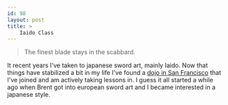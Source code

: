```yaml
---
id: 98
layout: post
title: >
    Iaido Class
---
```


<blockquote>The finest blade stays in the scabbard.</blockquote>

It recent years I've taken to japanese sword art, mainly Iaido. Now that things have stabilized a bit in my life I've found a <a href="http://www.iaido.org/">dojo in San Francisco</a> that I've joined and am actively taking lessons in. I guess it all started a while ago when Brent got into european sword art and I became interested in a japanese style.
